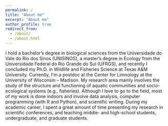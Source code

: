 ```yaml
---
permalink: /
title: "About me"
excerpt: "About me"
author_profile: true
redirect_from: 
  - /about/
  - /about.html
---
```


I hold a bachelor’s degree in biological sciences from the Universidade do Vale do Rio dos Sinos (UNISINOS), a master’s degree in Ecology from the Universidade Federal do Rio Grande do Sul (UFRGS), and recently I concluded my Ph.D. in Wildlife and Fisheries Science at Texas A&M University. Currently, I'm a postdoc at the Center for Limnology at the University of Wisconsin – Madison. My research area mainly involves the study of the structure and functioning of aquatic communities and socio-ecological systems (e.g., fisheries). Although I love to go to the field, most of my work is done indoors and involve data analysis, computer programming (with R and Python), and scientific writing. During my academic career, I spent a great amount of time presenting my research in scientific conferences, and teaching middle- and high-school students, undergraduate, and graduate students. 


